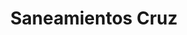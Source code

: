 ---
title: "Saneamientos Cruz"
url: /cordoba/saneamientos-cruz-calle-diego-galvan/
shop: Badezimmer
---